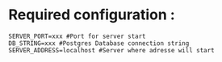 # Required configuration :


```
SERVER_PORT=xxx #Port for server start
DB_STRING=xxx #Postgres Database connection string
SERVER_ADDRESS=localhost #Server where adresse will start
```